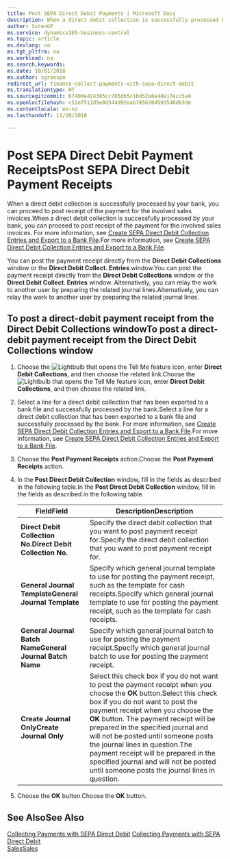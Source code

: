 ```yaml
---
title: Post SEPA Direct Debit Payments | Microsoft Docs
description: When a direct debit collection is successfully processed by your bank, you can proceed to post receipt of the payment for the involved sales invoices.
author: SorenGP
ms.service: dynamics365-business-central
ms.topic: article
ms.devlang: na
ms.tgt_pltfrm: na
ms.workload: na
ms.search.keywords: 
ms.date: 10/01/2018
ms.author: sgroespe
redirect_url: finance-collect-payments-with-sepa-direct-debit
ms.translationtype: HT
ms.sourcegitcommit: 67400e424305cc705db5c1bd52a8e4de17ecc5a9
ms.openlocfilehash: c51e7511d5e0d544d92eab7856304593548db3de
ms.contentlocale: en-nz
ms.lasthandoff: 11/20/2018

---
```

# <a name="post-sepa-direct-debit-payment-receipts"></a><span data-ttu-id="05995-103">Post SEPA Direct Debit Payment Receipts</span><span class="sxs-lookup"><span data-stu-id="05995-103">Post SEPA Direct Debit Payment Receipts</span></span>
<span data-ttu-id="05995-104">When a direct debit collection is successfully processed by your bank, you can proceed to post receipt of the payment for the involved sales invoices.</span><span class="sxs-lookup"><span data-stu-id="05995-104">When a direct debit collection is successfully processed by your bank, you can proceed to post receipt of the payment for the involved sales invoices.</span></span> <span data-ttu-id="05995-105">For more information, see [Create SEPA Direct Debit Collection Entries and Export to a Bank File](finance-how-create-sepa-direct-debit-collection-entries-export-bank-file.md).</span><span class="sxs-lookup"><span data-stu-id="05995-105">For more information, see [Create SEPA Direct Debit Collection Entries and Export to a Bank File](finance-how-create-sepa-direct-debit-collection-entries-export-bank-file.md).</span></span>  

<span data-ttu-id="05995-106">You can post the payment receipt directly from the **Direct Debit Collections** window or the **Direct Debit Collect. Entries** window.</span><span class="sxs-lookup"><span data-stu-id="05995-106">You can post the payment receipt directly from the **Direct Debit Collections** window or the **Direct Debit Collect. Entries** window.</span></span> <span data-ttu-id="05995-107">Alternatively, you can relay the work to another user by preparing the related journal lines.</span><span class="sxs-lookup"><span data-stu-id="05995-107">Alternatively, you can relay the work to another user by preparing the related journal lines.</span></span>  

## <a name="to-post-a-direct-debit-payment-receipt-from-the-direct-debit-collections-window"></a><span data-ttu-id="05995-108">To post a direct-debit payment receipt from the Direct Debit Collections window</span><span class="sxs-lookup"><span data-stu-id="05995-108">To post a direct-debit payment receipt from the Direct Debit Collections window</span></span>  
1. <span data-ttu-id="05995-109">Choose the ![Lightbulb that opens the Tell Me feature](media/ui-search/search_small.png "Tell me what you want to do") icon, enter **Direct Debit Collections**, and then choose the related link.</span><span class="sxs-lookup"><span data-stu-id="05995-109">Choose the ![Lightbulb that opens the Tell Me feature](media/ui-search/search_small.png "Tell me what you want to do") icon, enter **Direct Debit Collections**, and then choose the related link.</span></span>  
2. <span data-ttu-id="05995-110">Select a line for a direct debit collection that has been exported to a bank file and successfully processed by the bank.</span><span class="sxs-lookup"><span data-stu-id="05995-110">Select a line for a direct debit collection that has been exported to a bank file and successfully processed by the bank.</span></span> <span data-ttu-id="05995-111">For more information, see [Create SEPA Direct Debit Collection Entries and Export to a Bank File](finance-how-create-sepa-direct-debit-collection-entries-export-bank-file.md).</span><span class="sxs-lookup"><span data-stu-id="05995-111">For more information, see [Create SEPA Direct Debit Collection Entries and Export to a Bank File](finance-how-create-sepa-direct-debit-collection-entries-export-bank-file.md).</span></span>  
3. <span data-ttu-id="05995-112">Choose the **Post Payment Receipts** action.</span><span class="sxs-lookup"><span data-stu-id="05995-112">Choose the **Post Payment Receipts** action.</span></span>  
4. <span data-ttu-id="05995-113">In the **Post Direct Debit Collection** window, fill in the fields as described in the following table.</span><span class="sxs-lookup"><span data-stu-id="05995-113">In the **Post Direct Debit Collection** window, fill in the fields as described in the following table.</span></span>  

    |<span data-ttu-id="05995-114">Field</span><span class="sxs-lookup"><span data-stu-id="05995-114">Field</span></span>|<span data-ttu-id="05995-115">Description</span><span class="sxs-lookup"><span data-stu-id="05995-115">Description</span></span>|  
    |---------------------------------|---------------------------------------|  
    |<span data-ttu-id="05995-116">**Direct Debit Collection No.**</span><span class="sxs-lookup"><span data-stu-id="05995-116">**Direct Debit Collection No.**</span></span>|<span data-ttu-id="05995-117">Specify the direct debit collection that you want to post payment receipt for.</span><span class="sxs-lookup"><span data-stu-id="05995-117">Specify the direct debit collection that you want to post payment receipt for.</span></span>|  
    |<span data-ttu-id="05995-118">**General Journal Template**</span><span class="sxs-lookup"><span data-stu-id="05995-118">**General Journal Template**</span></span>|<span data-ttu-id="05995-119">Specify which general journal template to use for posting the payment receipt, such as the template for cash receipts.</span><span class="sxs-lookup"><span data-stu-id="05995-119">Specify which general journal template to use for posting the payment receipt, such as the template for cash receipts.</span></span>|  
    |<span data-ttu-id="05995-120">**General Journal Batch Name**</span><span class="sxs-lookup"><span data-stu-id="05995-120">**General Journal Batch Name**</span></span>|<span data-ttu-id="05995-121">Specify which general journal batch to use for posting the payment receipt.</span><span class="sxs-lookup"><span data-stu-id="05995-121">Specify which general journal batch to use for posting the payment receipt.</span></span>|  
    |<span data-ttu-id="05995-122">**Create Journal Only**</span><span class="sxs-lookup"><span data-stu-id="05995-122">**Create Journal Only**</span></span>|<span data-ttu-id="05995-123">Select this check box if you do not want to post the payment receipt when you choose the **OK** button.</span><span class="sxs-lookup"><span data-stu-id="05995-123">Select this check box if you do not want to post the payment receipt when you choose the **OK** button.</span></span> <span data-ttu-id="05995-124">The payment receipt will be prepared in the specified journal and will not be posted until someone posts the journal lines in question.</span><span class="sxs-lookup"><span data-stu-id="05995-124">The payment receipt will be prepared in the specified journal and will not be posted until someone posts the journal lines in question.</span></span>|  

5. <span data-ttu-id="05995-125">Choose the **OK** button.</span><span class="sxs-lookup"><span data-stu-id="05995-125">Choose the **OK** button.</span></span>  

## <a name="see-also"></a><span data-ttu-id="05995-126">See Also</span><span class="sxs-lookup"><span data-stu-id="05995-126">See Also</span></span>  
 <span data-ttu-id="05995-127">[Collecting Payments with SEPA Direct Debit](finance-collect-payments-with-sepa-direct-debit.md) </span><span class="sxs-lookup"><span data-stu-id="05995-127">[Collecting Payments with SEPA Direct Debit](finance-collect-payments-with-sepa-direct-debit.md) </span></span>  
 [<span data-ttu-id="05995-128">Sales</span><span class="sxs-lookup"><span data-stu-id="05995-128">Sales</span></span>](sales-manage-sales.md)

